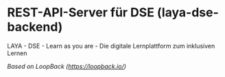 # REST-API-Server für DSE (laya-dse-backend)
LAYA - DSE - Learn as you are - Die digitale Lernplattform zum inklusiven Lernen

*Based on LoopBack (https://loopback.io/)*
